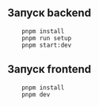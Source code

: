 ## Запуск backend

```
    pnpm install
    pnpm run setup
    pnpm start:dev
```

## Запуск frontend

```
    pnpm install
    pnpm dev
```